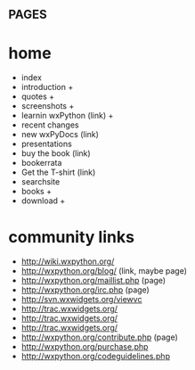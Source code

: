 PAGES
-----

home
====
* index
* introduction +
* quotes +
* screenshots +
* learnin wxPython (link) +
* recent changes
* new wxPyDocs (link)
* presentations
* buy the book (link)
* bookerrata
* Get the T-shirt (link)
* searchsite
* books +
* download +

community links
=========

* http://wiki.wxpython.org/
* http://wxpython.org/blog/ (link, maybe page)
* http://wxpython.org/maillist.php (page)
* http://wxpython.org/irc.php (page)
* http://svn.wxwidgets.org/viewvc
* http://trac.wxwidgets.org/
* http://trac.wxwidgets.org/
* http://trac.wxwidgets.org/
* http://wxpython.org/contribute.php (page)
* http://wxpython.org/purchase.php
* http://wxpython.org/codeguidelines.php

